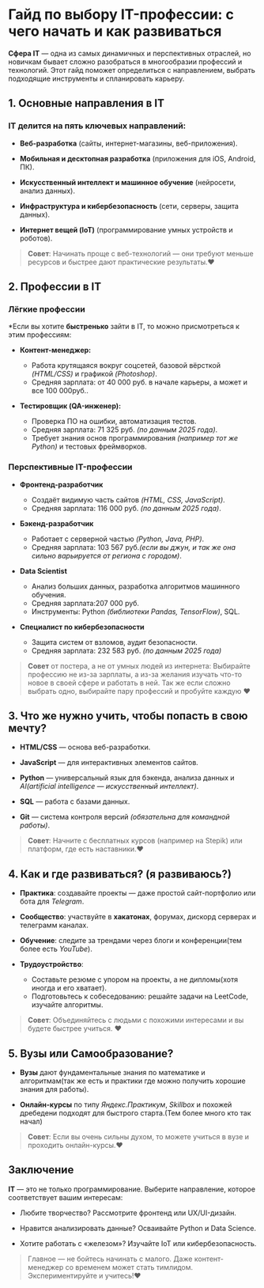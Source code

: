 # Гайд по выбору IT-профессии: с чего начать и как развиваться #

**Сфера IT** — одна из самых динамичных и перспективных отраслей, но новичкам бывает сложно разобраться в многообразии профессий и технологий. Этот гайд поможет определиться с направлением, выбрать подходящие инструменты и спланировать карьеру.

## 1. Основные направления в IT ##

###   IT делится на пять ключевых направлений: ###

- **Веб-разработка** (сайты, интернет-магазины, веб-приложения).

- **Мобильная и десктопная разработка** (приложения для iOS, Android, ПК).

- **Искусственный интеллект и машинное обучение** (нейросети, анализ данных).

- **Инфраструктура и кибербезопасность** (сети, серверы, защита данных).

- **Интернет вещей (IoT)** (программирование умных устройств и роботов).

> **Совет**: Начинать проще с веб-технологий — они требуют меньше ресурсов и быстрее дают  практические результаты.❤️

## 2. Профессии в IT
### Лёгкие профессии ###
 
*Если вы хотите **быстренько** зайти в IT, то можно присмотреться к этим профессиям:

- **Контент-менеджер:**
	- Работа крутящаяся вокруг соцсетей, базовой вёрсткой *(HTML/CSS)* и графикой *(Photoshop)*.
	- Средняя зарплата: от 40 000 руб. в начале карьеры, а может и все 100 000руб..

- **Тестировщик (QA-инженер):**
	- Проверка ПО на ошибки, автоматизация тестов.
	- Средняя зарплата: 71 325 руб. *(по данным 2025 года)*.
	- Требует знания основ программирования *(например тот же Python)* и тестовых фреймворков.

### Перспективные IT-профессии ###

- **Фронтенд-разработчик**
	- Создаёт видимую часть сайтов *(HTML, CSS, JavaScript)*.
	- Средняя зарплата: 116 000 руб. *(по данным 2025 года)*.

- **Бэкенд-разработчик**
	- Работает с серверной частью *(Python, Java, PHP)*.
	- Средняя зарплата: 103 567 руб.*(если вы джун, и так же она сильно варьируется от региона с городом)*.

- **Data Scientist**
	- Анализ больших данных, разработка алгоритмов машинного обучения.
	- Средняя зарплата:207 000 руб.
	- Инструменты: Python *(библиотеки Pandas, TensorFlow)*, SQL.

- **Специалист по кибербезопасности**
	- Защита систем от взломов, аудит безопасности.
	- Средняя зарплата: 232 583 руб.  *(по данным 2025 года)*

>**Совет** от постера, а не от умных людей из интернета: Выбирайте профессию не из-за зарплаты, а из-за желания изучать что-то новое в своей сфере и работать в ней. Так же если сложно выбрать одно, выбирайте пару профессий и пробуйте каждую ❤️
## 3. Что же нужно учить, чтобы попасть в свою мечту? ##

- **HTML/CSS** — основа веб-разработки.

- **JavaScript** — для интерактивных элементов сайтов.

- **Python** — универсальный язык для бэкенда, анализа данных и *AI(artificial intelligence ― искусственный интеллект)*.

- **SQL** — работа с базами данных.

- **Git** — система контроля версий *(обязательна для командной работы)*.

>**Совет**: Начните с бесплатных курсов (например на Stepik) или платформ, где есть      наставники.❤️

## 4. Как и где развиваться? (я развиваюсь?) ##

- **Практика**: создавайте проекты — даже простой сайт-портфолио или бота для *Telegram*.

- **Сообщество**: участвуйте в **хакатонах**, форумах, дискорд серверах и телеграмм каналах.

- **Обучение**: следите за трендами через блоги и конференции(тем более есть *YouTube*).

- **Трудоустройство**:
	- Составьте резюме с упором на проекты, а не дипломы(хотя иногда и его хватает).
	- Подготовьтесь к собеседованию: решайте задачи на LeetCode, изучайте алгоритмы.

>**Совет**: Объединяйтесь с людьми с похожими интересами и вы будете быстрее учиться. ❤️
## 5. Вузы или Самообразование? ##

- **Вузы** дают фундаментальные знания по математике и алгоритмам(так же есть и практики где можно получить хорошие знания для работы).

- **Онлайн-курсы** по типу *Яндекс.Практикум*, *Skillbox* и похожей дребедени подходят для быстрого старта.(Тем более много кто так начал)
>**Совет**: Если вы очень сильны духом, то можете учиться в вузе и проходить онлайн-курсы.❤️

## Заключение ##
**IT** — это не только программирование. Выберите направление, которое соответствует вашим интересам:

- Любите творчество? Рассмотрите фронтенд или UX/UI-дизайн.

- Нравится анализировать данные? Осваивайте Python и Data Science.

- Хотите работать с «железом»? Изучайте IoT или кибербезопасность.

>Главное — не бойтесь начинать с малого. Даже контент-менеджер со временем может стать тимлидом. Экспериментируйте и учитесь!❤️